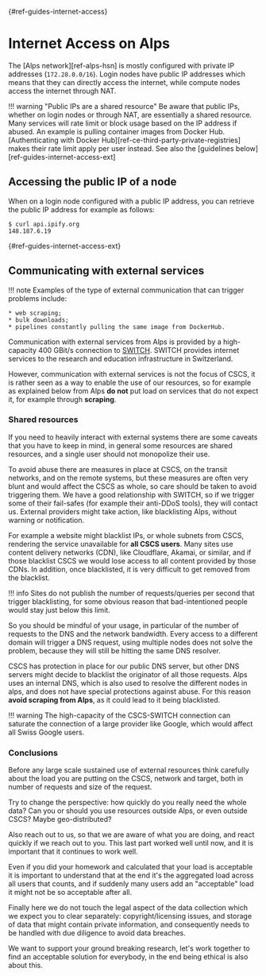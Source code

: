 [](){#ref-guides-internet-access}
# Internet Access on Alps

The [Alps network][ref-alps-hsn] is mostly configured with private IP addresses (`172.28.0.0/16`).
Login nodes have public IP addresses which means that they can directly access the internet, while compute nodes access the internet through NAT.

!!! warning "Public IPs are a shared resource"
    Be aware that public IPs, whether on login nodes or through NAT, are essentially a shared resource.
    Many services will rate limit or block usage based on the IP address if abused.
    An example is pulling container images from Docker Hub.
    [Authenticating with Docker Hub][ref-ce-third-party-private-registries] makes their rate limit apply per user instead.
    See also the [guidelines below][ref-guides-internet-access-ext]

## Accessing the public IP of a node

When on a login node configured with a public IP address, you can retrieve the public IP address for example as follows:

```console
$ curl api.ipify.org
148.187.6.19
```

[](){#ref-guides-internet-access-ext}
## Communicating with external services

!!! note
    Examples of the type of external communication that can trigger problems include:

    * web scraping;
    * bulk downloads;
    * pipelines constantly pulling the same image from DockerHub.

Communication with external services from Alps is provided by a high-capacity 400 GBit/s connection to [SWITCH](https://www.switch.ch/en/network/ip-access).
SWITCH provides internet services to the research and education infrastructure in Switzerland.

However, communication with external services is not the focus of CSCS, it is rather seen as a way to enable the use of our resources, so for example as explained below from Alps **do not** put load on services that do not expect it, for example through **scraping**.

### Shared resources

If you need to heavily interact with external systems there are some caveats that you have to keep in mind, in general some resources are shared resources, and a single user should not monopolize their use.

To avoid abuse there are measures in place at CSCS, on the transit networks, and on the remote systems, but these measures are often very blunt and would affect the CSCS as whole, so care should be taken to avoid triggering them.
We have a good relationship with SWITCH, so if we trigger some of their fail-safes (for example their anti-DDoS tools), they will contact us.
External providers might take action, like blacklisting Alps, without warning or notification.

For example a website might blacklist IPs, or whole subnets from CSCS, rendering the service unavailable for **all CSCS users**.
Many sites use content delivery networks (CDN), like Cloudflare, Akamai, or similar, and if those blacklist CSCS we would lose access to all content provided by those CDNs.
In addition, once blacklisted, it is very difficult to get removed from the blacklist.

!!! info
    Sites do not publish the number of requests/queries per second that trigger blacklisting, for some obvious reason that bad-intentioned people would stay just below this limit.

So you should be mindful of your usage, in particular of the number of requests to the DNS and the network bandwidth.
Every access to a different domain will trigger a DNS request, using multiple nodes does not solve the problem, because they will still be hitting the same DNS resolver.

CSCS has protection in place for our public DNS server, but other DNS servers might decide to blacklist the originator of all those requests.
Alps uses an internal DNS, which is also used to resolve the different nodes in alps, and does not have special protections against abuse.
For this reason **avoid scraping from Alps**, as it could lead to it being blacklisted.

!!! warning
    The high-capacity of the CSCS-SWITCH connection can saturate the connection of a large provider like Google, which would affect all Swiss Google users.

### Conclusions

Before any large scale sustained use of external resources think carefully about the load you are putting on the CSCS, network and target, both in number of requests and size of the request.

Try to change the perspective: how quickly do you really need the whole data? Can you or should you use resources outside Alps, or even outside CSCS? Maybe geo-distributed?

Also reach out to us, so that we are aware of what you are doing, and react quickly if we reach out to you. This last part worked well until now, and it is important that it continues to work well.

Even if you did your homework and calculated that your load is acceptable it is important to understand that at the end it's the aggregated load across all users that counts, and if suddenly many users add an "acceptable" load it might not be so acceptable after all.

Finally here we do not touch the legal aspect of the data collection which we expect you to clear separately: copyright/licensing issues, and storage of data that might contain private information, and consequently needs to be handled with due diligence to avoid data breaches.

We want to support your ground breaking research, let's work together to find an acceptable solution for everybody, in the end being ethical is also about this.

